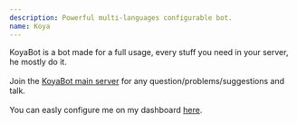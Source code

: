 ```yaml
---
description: Powerful multi-languages configurable bot.
name: Koya
---
```


KoyaBot is a bot made for a full usage, every stuff you need in your server, he mostly do it.
<br>
<br>
Join the <a href="https://discord.koyamie.com">KoyaBot main server</a> for any question/problems/suggestions and talk.
<br>
<br>
You can easly configure me on my dashboard <a href="http://koyabot.koyamie.com">here</a>.
<!--
This data was imported from ls.terminal.ink
-->


